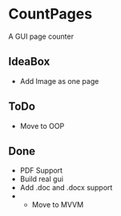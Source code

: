 # CountPages
A GUI page counter

## IdeaBox

* Add Image as one page

## ToDo

* Move to OOP

## Done

* PDF Support
* Build real gui
* Add .doc and .docx support
* * Move to MVVM
